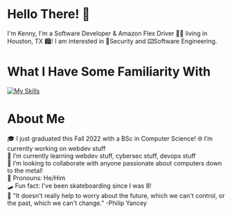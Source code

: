# Hello There! 👋
I'm Kenny, I'm a Software Developer & Amazon Flex Driver 💪😂 living in Houston, TX 🏙️! I am interested in 🔐Security and ⌨️Software Engineering.
  
# What I Have Some Familiarity With
[![My Skills](https://skillicons.dev/icons?i=c,cs,css,django,dotnet,html,java,js,linux,mysql,py,selenium&theme=light)](https://skillicons.dev)

# About Me
 🎓 I just graduated this Fall 2022 with a BSc in Computer Science!
 🌐 I’m currently working on webdev stuff  
 🌱 I’m currently learning webdev stuff, cybersec stuff, devops stuff  
 👯 I’m looking to collaborate with anyone passionate about computers down to the metal!  
 🦆 Pronouns: He/Him  
 🛹 Fun fact: I've been skateboarding since I was 8!  
 💬 "It doesn't really help to worry about the future, which we can't control, or the past, which we can't change." -Philip Yancey
 


